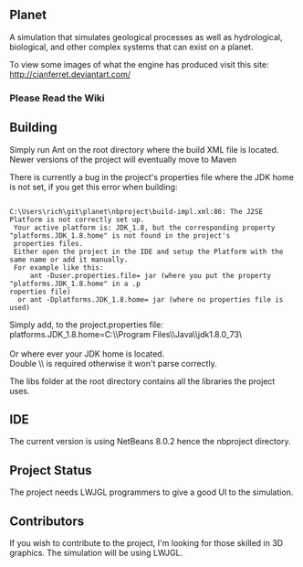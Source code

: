 ## Planet
A simulation that simulates geological processes as well as hydrological, biological, and other complex systems that can exist on a planet.

To view some images of what the engine has produced visit this site: http://cianferret.deviantart.com/

### Please Read the Wiki

## Building
Simply run Ant on the root directory where the build XML file is located. Newer versions of the project will eventually move to Maven

There is currently a bug in the project's properties file where the JDK home is not set, if you get this error when building:
<p>
<code>
C:\Users\rich\git\planet\nbproject\build-impl.xml:86: The J2SE Platform is not correctly set up.
 Your active platform is: JDK_1.8, but the corresponding property "platforms.JDK_1.8.home" is not found in the project's
 properties files.
 Either open the project in the IDE and setup the Platform with the same name or add it manually.
 For example like this:
     ant -Duser.properties.file=<path_to_property_file> jar (where you put the property "platforms.JDK_1.8.home" in a .p
roperties file)
  or ant -Dplatforms.JDK_1.8.home=<path_to_JDK_home> jar (where no properties file is used)
</code></p>

Simply add, to the project.properties file:<br/>
platforms.JDK_1.8.home=C:\\\Program Files\\\Java\\\jdk1.8.0_73\\\
<br/>
Or where ever your JDK home is located.<br/>
Double \\\ is required otherwise it won't parse correctly.

The libs folder at the root directory contains all the libraries the project uses.

## IDE
The current version is using NetBeans 8.0.2 hence the nbproject directory.

## Project Status
The project needs LWJGL programmers to give a good UI to the simulation.

## Contributors
If you wish to contribute to the project, I'm looking for those skilled in 3D graphics. The simulation will be using LWJGL.
